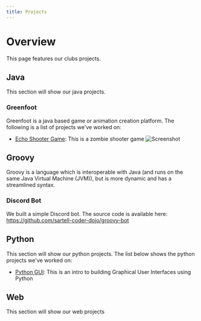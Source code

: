 ```yaml
---
title: Projects
---
```

# Overview
This page features our clubs projects.

## Java
This section will show our java projects.

### Greenfoot
Greenfoot is a java based game or animation creation platform. The following is a list of projects we've worked on:

- [Echo Shooter Game](/echo-shooter): This is a zombie shooter game
![Screenshot](/img/echo-shooter-screenshot.png)

## Groovy
Groovy is a language which is interoperable with Java (and runs on the same Java Virtual Machine (JVM)), but is more dynamic and has a streamlined syntax.

### Discord Bot
We built a simple Discord bot. The source code is available here: https://github.com/sartell-coder-dojo/groovy-bot

## Python
This section will show our python projects. The list below shows the python projects we've worked on:

- [Python GUI](/python-gui): This is an intro to building Graphical User Interfaces using Python

## Web
This section will show our web projects
